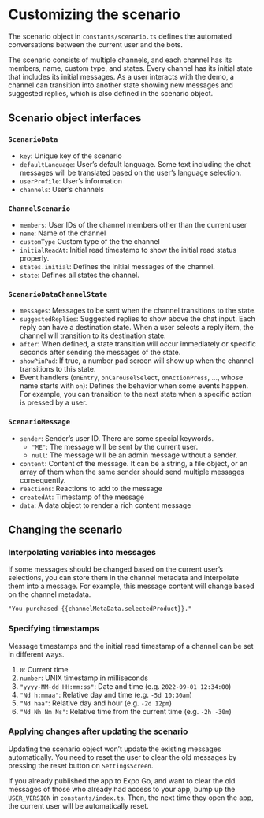 # Customizing the scenario
The scenario object in `constants/scenario.ts` defines the automated conversations between the current user and the bots. 

The scenario consists of multiple channels, and each channel has its members, name, custom type, and states. Every channel has its initial state that includes its initial messages. As a user interacts with the demo, a channel can transition into another state showing new messages and suggested replies, which is also defined in the scenario object.

## Scenario object interfaces
### `ScenarioData`
- `key`: Unique key of the scenario
- `defaultLanguage`: User’s default language. Some text including the chat messages will be translated based on the user’s language selection.
- `userProfile`: User’s information
- `channels`: User’s channels

### `ChannelScenario`
- `members`: User IDs of the channel members other than the current user
- `name`: Name of the channel
- `customType` Custom type of the the channel
- `initialReadAt`: Initial read timestamp to show the initial read status properly.
- `states.initial`: Defines the initial messages of the channel.
- `state`: Defines all states the channel.

### `ScenarioDataChannelState`
- `messages`: Messages to be sent when the channel transitions to the state.
- `suggestedReplies`: Suggested replies to show above the chat input. Each reply can have a destination state. When a user selects a reply item, the channel will transition to its destination state.
- `after`: When defined, a state transition will occur immediately or specific seconds after sending the messages of the state.
- `showPinPad`: If true, a number pad screen will show up when the channel transitions to this state.
- Event handlers (`onEntry`, `onCarouselSelect`, `onActionPress`, …, whose name starts with `on`): Defines the behavior when some events happen. For example, you can transition to the next state when a specific action is pressed by a user.

### `ScenarioMessage`
- `sender`: Sender’s user ID. There are some special keywords.
	- `"ME"`: The message will be sent by the current user.
	- `null`: The message will be an admin message without a sender.
- `content`: Content of the message. It can be a string, a file object, or an array of them when the same sender should send multiple messages consequently.
- `reactions`: Reactions to add to the message
- `createdAt`: Timestamp of the message
- `data`: A data object to render a rich content message

## Changing the scenario
### Interpolating variables into messages
If some messages should be changed based on the current user’s selections, you can store them in the channel metadata and interpolate them into a message. For example, this message content will change based on the channel metadata.

```
"You purchased {{channelMetaData.selectedProduct}}."
```

### Specifying timestamps
Message timestamps and the initial read timestamp of a channel can be set in different ways.

1. `0`: Current time
2. `number`: UNIX timestamp in milliseconds
3. `"yyyy-MM-dd HH:mm:ss"`: Date and time (e.g. `2022-09-01 12:34:00`)
4. `"Nd h:mmaa"`: Relative day and time (e.g. `-5d 10:30am`)
5. `"Nd haa"`: Relative day and hour (e.g. `-2d 12pm`)
6. `"Nd Nh Nm Ns"`: Relative time from the current time (e.g. `-2h -30m`)

### Applying changes after updating the scenario
Updating the scenario object won’t update the existing messages automatically. You need to reset the user to clear the old messages by pressing the reset button on `SettingsScreen`.

If you already published the app to Expo Go, and want to clear the old messages of those who already had access to your app, bump up the `USER_VERSION` in `constants/index.ts`. Then, the next time they open the app, the current user will be automatically reset.
